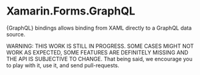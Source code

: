 # Xamarin.Forms.GraphQL

{GraphQL} bindings allows binding from XAML directly to a GraphQL data source.

WARNING: THIS WORK IS STILL IN PROGRESS. SOME CASES MIGHT NOT WORK AS EXPECTED, SOME FEATURES ARE DEFINITELY MISSING AND THE API IS SUBJECTIVE TO CHANGE. That being said, we encourage you to play with it, use it, and send pull-requests.
